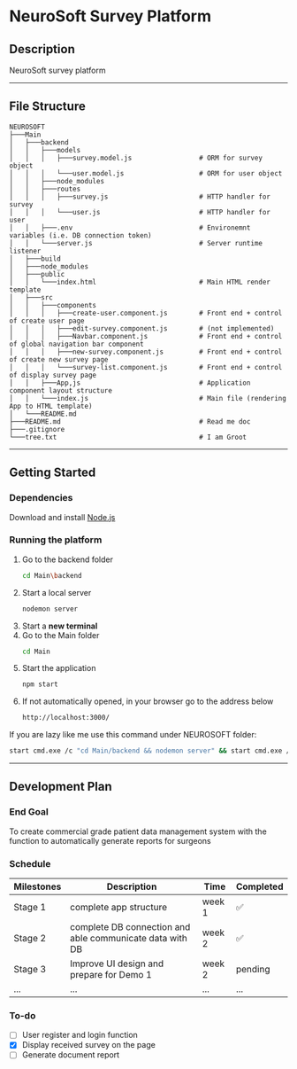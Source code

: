 # NeuroSoft Survey Platform 

## Description
NeuroSoft survey platform 

---
## File Structure
```
NEUROSOFT
├───Main
│   ├───backend
│   │   ├───models
│   │   │   ├───survey.model.js                 # ORM for survey object
│   │   │   └───user.model.js                   # ORM for user object
│   │   ├───node_modules
│   │   ├───routes
│   │   │   ├───survey.js                       # HTTP handler for survey
│   │   │   └───user.js                         # HTTP handler for user
│   │   ├───.env                                # Environemnt variables (i.e. DB connection token)
│   │   └───server.js                           # Server runtime listener 
│   ├───build
│   ├───node_modules
│   ├───public
│   │   └───index.html                          # Main HTML render template
│   ├───src
│   │   ├───components
│   │   │   ├───create-user.component.js        # Front end + control of create user page
│   │   │   ├───edit-survey.component.js        # (not implemented)
│   │   │   ├───Navbar.component.js             # Front end + control of global navigation bar component
│   │   │   ├───new-survey.component.js         # Front end + control of create new survey page
│   │   │   └───survey-list.component.js        # Front end + control of display survey page
│   │   ├───App,js                              # Application component layout structure 
│   │   └───index.js                            # Main file (rendering App to HTML template)
│   └───README.md
├───README.md                                   # Read me doc
├───.gitignore
└───tree.txt                                    # I am Groot
```
---
## Getting Started

### Dependencies

Download and install [Node.js](https://nodejs.org/)

### Running the platform 

1. Go to the backend folder
    ```bash
    cd Main\backend
    ```
2. Start a local server 
    ```bash
    nodemon server
    ```
3. Start a **new terminal**
4. Go to the Main folder
    ```bash
    cd Main
    ```
5. Start the application 
    ```bash
    npm start
    ```
6. If not automatically opened, in your browser go to the address below 
    ```HTML
    http://localhost:3000/
    ```
If you are lazy like me use this command under NEUROSOFT folder: 
```bash
start cmd.exe /c "cd Main/backend && nodemon server" && start cmd.exe /c "cd Main && npm start"
```

---
## Development Plan

### End Goal

To create commercial grade patient data management system with the function to automatically generate reports for surgeons 

### Schedule 
<center>

Milestones | Description | Time | Completed 
-----------|-------------|------|----------
Stage 1 | complete app structure | week 1 | ✅
Stage 2 | complete DB connection and able communicate data with DB | week 2 | ✅
Stage 3 | Improve UI design and prepare for Demo 1 | week 2 | pending 
... | ... | ... | ... 


</center>

### To-do
- [ ] User register and login function 
- [x] Display received survey on the page 
- [ ] Generate document report